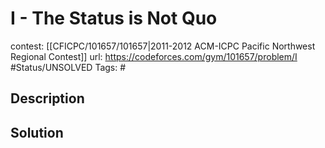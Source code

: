 # I - The Status is Not Quo

contest: [[CFICPC/101657/101657|2011-2012 ACM-ICPC Pacific Northwest Regional Contest]]
url: https://codeforces.com/gym/101657/problem/I
#Status/UNSOLVED
Tags: #

## Description

## Solution

